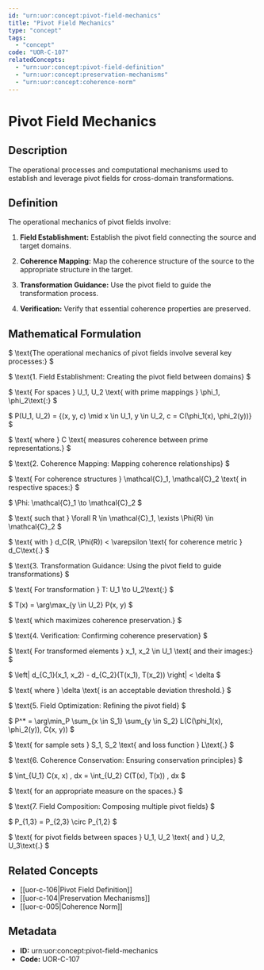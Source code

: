 ```yaml
---
id: "urn:uor:concept:pivot-field-mechanics"
title: "Pivot Field Mechanics"
type: "concept"
tags:
  - "concept"
code: "UOR-C-107"
relatedConcepts:
  - "urn:uor:concept:pivot-field-definition"
  - "urn:uor:concept:preservation-mechanisms"
  - "urn:uor:concept:coherence-norm"
---
```


# Pivot Field Mechanics

## Description

The operational processes and computational mechanisms used to establish and leverage pivot fields for cross-domain transformations.

## Definition

The operational mechanics of pivot fields involve:

1. **Field Establishment:** Establish the pivot field connecting the source and target domains.

2. **Coherence Mapping:** Map the coherence structure of the source to the appropriate structure in the target.

3. **Transformation Guidance:** Use the pivot field to guide the transformation process.

4. **Verification:** Verify that essential coherence properties are preserved.

## Mathematical Formulation

$
\text{The operational mechanics of pivot fields involve several key processes:}
$

$
\text{1. Field Establishment: Creating the pivot field between domains}
$

$
\text{   For spaces } U_1, U_2 \text{ with prime mappings } \phi_1, \phi_2\text{:}
$

$
P(U_1, U_2) = \{(x, y, c) \mid x \in U_1, y \in U_2, c = C(\phi_1(x), \phi_2(y))\}
$

$
\text{   where } C \text{ measures coherence between prime representations.}
$

$
\text{2. Coherence Mapping: Mapping coherence relationships}
$

$
\text{   For coherence structures } \mathcal{C}_1, \mathcal{C}_2 \text{ in respective spaces:}
$

$
\Phi: \mathcal{C}_1 \to \mathcal{C}_2
$

$
\text{   such that } \forall R \in \mathcal{C}_1, \exists \Phi(R) \in \mathcal{C}_2
$

$
\text{   with } d_C(R, \Phi(R)) < \varepsilon \text{ for coherence metric } d_C\text{.}
$

$
\text{3. Transformation Guidance: Using the pivot field to guide transformations}
$

$
\text{   For transformation } T: U_1 \to U_2\text{:}
$

$
T(x) = \arg\max_{y \in U_2} P(x, y)
$

$
\text{   which maximizes coherence preservation.}
$

$
\text{4. Verification: Confirming coherence preservation}
$

$
\text{   For transformed elements } x_1, x_2 \in U_1 \text{ and their images:}
$

$
\left| d_{C_1}(x_1, x_2) - d_{C_2}(T(x_1), T(x_2)) \right| < \delta
$

$
\text{   where } \delta \text{ is an acceptable deviation threshold.}
$

$
\text{5. Field Optimization: Refining the pivot field}
$

$
P^* = \arg\min_P \sum_{x \in S_1} \sum_{y \in S_2} L(C(\phi_1(x), \phi_2(y)), C(x, y))
$

$
\text{   for sample sets } S_1, S_2 \text{ and loss function } L\text{.}
$

$
\text{6. Coherence Conservation: Ensuring conservation principles}
$

$
\int_{U_1} C(x, x) \, dx = \int_{U_2} C(T(x), T(x)) \, dx
$

$
\text{   for an appropriate measure on the spaces.}
$

$
\text{7. Field Composition: Composing multiple pivot fields}
$

$
P_{1,3} = P_{2,3} \circ P_{1,2}
$

$
\text{   for pivot fields between spaces } U_1, U_2 \text{ and } U_2, U_3\text{.}
$

## Related Concepts

- [[uor-c-106|Pivot Field Definition]]
- [[uor-c-104|Preservation Mechanisms]]
- [[uor-c-005|Coherence Norm]]

## Metadata

- **ID:** urn:uor:concept:pivot-field-mechanics
- **Code:** UOR-C-107
